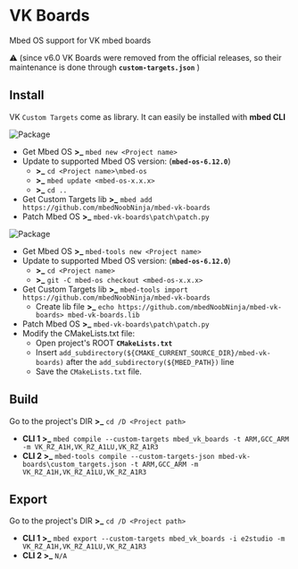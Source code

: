# VK Boards

Mbed OS support for VK mbed boards

:warning: (since v6.0 VK Boards were removed from the official releases, so their maintenance is done through **`custom-targets.json`** )

## Install

VK `Custom Targets` come as library. It can easily be installed with **mbed CLI**

![Package](https://badgen.net/badge/CLI-1/mbed/green)

- Get Mbed OS **>_** `mbed new <Project name>`
- Update to supported Mbed OS version: (**`mbed-os-6.12.0`**)
  - **>_** `cd <Project name>\mbed-os`
  - **>_** `mbed update <mbed-os-x.x.x>`
  - **>_** `cd ..`
- Get Custom Targets lib **>_** `mbed add https://github.com/mbedNoobNinja/mbed-vk-boards`
- Patch Mbed OS **>_** `mbed-vk-boards\patch\patch.py`

![Package](https://badgen.net/badge/CLI-2/mbed-tools/green)

- Get Mbed OS **>_** `mbed-tools new <Project name>`
- Update to supported Mbed OS version: (**`mbed-os-6.12.0`**)
  - **>_** `cd <Project name>`
  - **>_** `git -C mbed-os checkout <mbed-os-x.x.x>`
- Get Custom Targets lib **>_** `mbed-tools import https://github.com/mbedNoobNinja/mbed-vk-boards`
  - Create lib file **>_** `echo https://github.com/mbedNoobNinja/mbed-vk-boards> mbed-vk-boards.lib`
- Patch Mbed OS **>_** `mbed-vk-boards\patch\patch.py`
- Modify the CMakeLists.txt file:
  - Open project's ROOT **`CMakeLists.txt`**
  - Insert `add_subdirectory(${CMAKE_CURRENT_SOURCE_DIR}/mbed-vk-boards)` after the `add_subdirectory(${MBED_PATH})` line
  - Save the `CMakeLists.txt` file.

## Build

Go to the project's DIR **>_** `cd /D <Project path>`

- **CLI 1 >_** `mbed compile --custom-targets mbed_vk_boards -t ARM,GCC_ARM -m VK_RZ_A1H,VK_RZ_A1LU,VK_RZ_A1R3`
- **CLI 2 >_** `mbed-tools compile --custom-targets-json mbed-vk-boards\custom_targets.json -t ARM,GCC_ARM -m VK_RZ_A1H,VK_RZ_A1LU,VK_RZ_A1R3`

## Export

Go to the project's DIR **>_** `cd /D <Project path>`

- **CLI 1 >_** `mbed export --custom-targets mbed_vk_boards -i e2studio -m VK_RZ_A1H,VK_RZ_A1LU,VK_RZ_A1R3`
- **CLI 2 >_** `N/A`